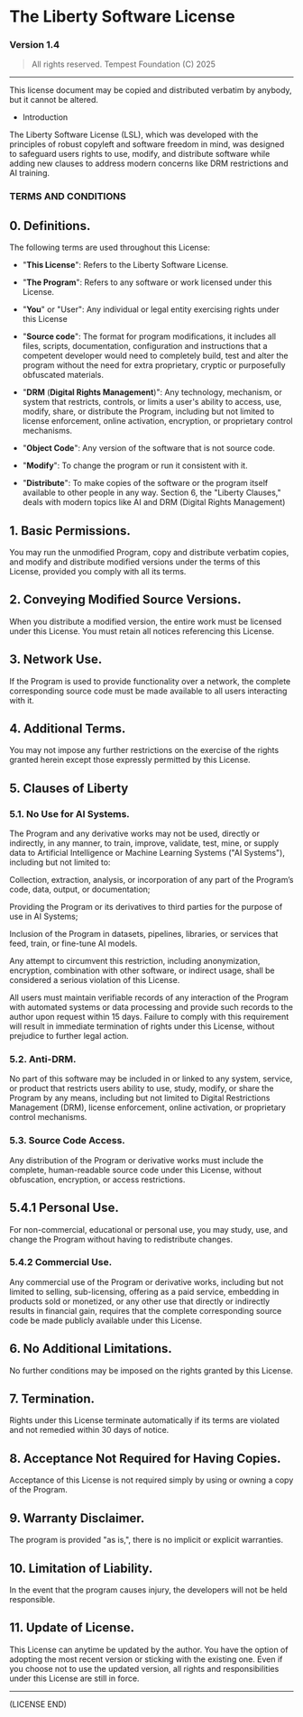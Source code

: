 # The Liberty Software License
### Version 1.4  
> All rights reserved. Tempest Foundation (C) 2025

---
This license document may be copied and distributed verbatim by anybody, but it cannot be altered.

- Introduction

The Liberty Software License (LSL), which was developed with the principles of robust copyleft and software freedom in mind, was designed to safeguard users rights to use, modify, and distribute software while adding new clauses to address modern concerns like DRM restrictions and AI training.

### TERMS AND CONDITIONS

## 0. Definitions.

  The following terms are used throughout this License:

  - "**This License**": Refers to the Liberty Software License.

  - "**The Program**": Refers to any software or work licensed under this License.

  - "**You**" or "User": Any individual or legal entity exercising rights under this License

  - "**Source code**": The format for program modifications, it includes all files, scripts, documentation, configuration and instructions that a competent developer would need to completely
  build, test and alter the program without the need for extra proprietary, cryptic or purposefully obfuscated materials.

  - "**DRM** (**Digital Rights Management**)": Any technology, mechanism, or system that restricts, controls, or limits a user's ability to access, use, modify, share, or distribute the Program, including but not limited to license enforcement, online activation, encryption, or proprietary control mechanisms.

  - "**Object Code**": Any version of the software that is not source code.

  - "**Modify**": To change the program or run it consistent with it.

  - "**Distribute**": To make copies of the software or the program itself available to other people in any way.  Section 6, the "Liberty Clauses," deals with modern topics like AI and DRM (Digital Rights Management)

## 1. Basic Permissions.

  You may run the unmodified Program, copy and distribute verbatim copies, and modify and distribute modified versions under the terms of this License, provided you comply with all its terms.

## 2. Conveying Modified Source Versions.

  When you distribute a modified version, the entire work must be licensed under this License.  You must retain all notices referencing this License.

## 3. Network Use.

  If the Program is used to provide functionality over a network, the complete corresponding source code must be made available to all users interacting with it.

## 4. Additional Terms.

  You may not impose any further restrictions on the exercise of the rights granted herein except those expressly permitted by this License.

## 5. Clauses of Liberty

  ### 5.1. No Use for AI Systems.

  The Program and any derivative works may not be used, directly or indirectly, in any manner, to train, improve, validate, test, mine, or supply data to Artificial Intelligence or Machine Learning Systems ("AI Systems"), including but not limited to:

  Collection, extraction, analysis, or incorporation of any part of the Program’s code, data, output, or documentation;

  Providing the Program or its derivatives to third parties for the purpose of use in AI Systems;

  Inclusion of the Program in datasets, pipelines, libraries, or services that feed, train, or fine-tune AI models.

  Any attempt to circumvent this restriction, including anonymization, encryption, combination with other software, or indirect usage, shall be considered a serious violation of this License.

  All users must maintain verifiable records of any interaction of the Program with automated systems or data processing and provide such records to the author upon request within 15 days.  Failure to comply with this requirement will result in immediate termination of rights under this License, without prejudice to further legal action.

  ### 5.2. Anti-DRM.

  No part of this software may be included in or linked to any system, service, or product that restricts users ability to use, study, modify, or share the Program by any means, including but not limited to Digital Restrictions Management (DRM), license enforcement, online activation, or proprietary control mechanisms.

  ### 5.3. Source Code Access.

  Any distribution of the Program or derivative works must include the complete, human-readable source code under this License, without obfuscation, encryption, or access restrictions.

  ## 5.4.1 Personal Use.

  For non-commercial, educational or personal use, you may study, use, and change the Program without having to redistribute changes.

  ### 5.4.2 Commercial Use.

  Any commercial use of the Program or derivative works, including but not limited to selling, sub-licensing, offering as a paid service, embedding in products sold or monetized, or any other use that directly or indirectly results in financial gain, requires that the complete corresponding source code be made publicly available under this License.

## 6. No Additional Limitations.

  No further conditions may be imposed on the rights granted by this License.

## 7. Termination.

  Rights under this License terminate automatically if its terms are violated and not remedied within 30 days of notice.

## 8. Acceptance Not Required for Having Copies.

  Acceptance of this License is not required simply by using or owning a copy of the Program.

## 9. Warranty Disclaimer.

  The program is provided "as is,", there is no implicit or explicit warranties.

## 10. Limitation of Liability.

  In the event that the program causes injury, the developers will not be held responsible.

## 11. Update of License.

  This License can anytime be updated by the author.  You have the option of adopting the most recent version or sticking with the existing one.  Even if you choose not to use the updated version, all rights and responsibilities under this License are still in force.

---
(LICENSE END)
